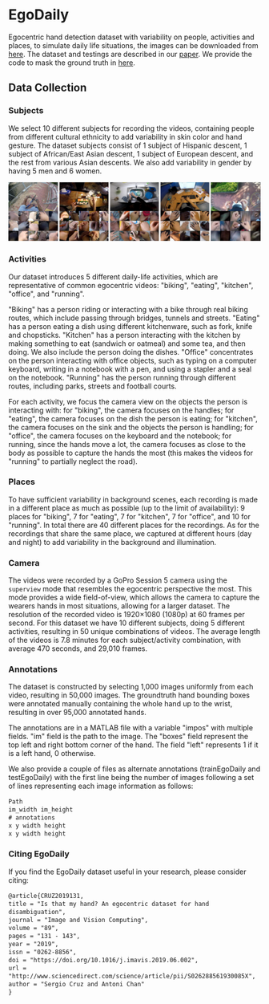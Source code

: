 # EgoDaily
Egocentric hand detection dataset with variability on people, activities and places, to simulate daily life situations, the images can be downloaded from [here](https://drive.google.com/file/d/1FXlAUc2G0nRckcR01iHZP4RRyowSSzDh/view?usp=sharing). The dataset and testings are described in our [paper](https://doi.org/10.1016/j.imavis.2019.06.002). We provide the code to mask the ground truth in [here](https://github.com/sercruzg/YOLO-Context).

## Data Collection
### Subjects
We select 10 different subjects for recording the videos, containing people from different cultural ethnicity to add variability in skin color and hand gesture.
The dataset subjects consist of 1 subject of Hispanic descent, 1 subject of African/East Asian descent, 1 subject of European descent, and the rest from various Asian descents. We also add variability in gender by having 5 men and 6 women.

![GitHub Logo](samples.png)

### Activities
Our dataset introduces 5 different daily-life activities, which are representative of common egocentric videos: "biking", "eating", "kitchen", "office", and "running". 

"Biking" has a person riding or interacting with a bike through real biking routes, which include passing through bridges, tunnels and streets.
"Eating" has a person eating a dish using different kitchenware, such as fork, knife and chopsticks.
"Kitchen" has a person interacting with the kitchen by making something to eat (sandwich or oatmeal) and some tea, and then doing. We also include the person 
doing the dishes. 
"Office" concentrates on the person interacting with office objects, such as typing on a computer keyboard, writing in a notebook with a pen, and using a stapler and a seal on the notebook.
"Running" has the person running through different routes, including parks, streets and football courts.

For each activity, we focus the camera view on the objects the person is interacting with: for "biking", the camera focuses on the handles; for "eating", the camera focuses on the dish the person is eating; for "kitchen", the camera focuses on the sink and the objects the person is handling; for "office", the camera focuses on the keyboard and the notebook; for running, since the hands move a lot, the camera focuses as close to the body as possible to capture the hands the most (this makes the videos for "running" to partially  neglect the road).

### Places
To have sufficient variability in background scenes, 
each recording is made in a different place as much as possible (up to the limit of availability):
9 places for  "biking", 7 for "eating", 7 for "kitchen", 7 for "office", and 10 for "running".
In total there are 40 different places for the recordings. As for the recordings that share the same place, we captured at different hours (day and night) to add variability in the background and illumination. 

### Camera
The videos were recorded by a GoPro Session 5
camera  using the ``superview`` mode that resembles the egocentric perspective the most.
This mode provides a wide field-of-view, which allows the camera to capture the wearers hands in most situations, allowing for a larger dataset.
The resolution of the recorded video is 1920$\times$1080 (1080p) at 60 frames per second. For this dataset we have 10 different subjects, doing 5 different activities, resulting in 50 unique combinations of videos. 
The average length of the videos is 7.8 minutes for each subject/activity combination, with average 470 seconds, and 29,010 frames.

### Annotations
The dataset is constructed by selecting 1,000 images uniformly from each video, resulting in 50,000 images.
The groundtruth hand bounding boxes were annotated manually containing the whole hand up to the wrist, resulting in over 95,000 annotated hands.

The annotations are in a MATLAB file with a variable "impos" with multiple fields. "im" field is the path to the image. The "boxes" field represent the top left and right bottom corner of the hand. The field "left" represents 1 if it is a left hand, 0 otherwise.

We also provide a couple of files as alternate annotations (trainEgoDaily and testEgoDaily) with the first line being the number of images following a set of lines representing each image information as follows:
```
Path
im_width im_height
# annotations
x y width height
x y width height
```

### Citing EgoDaily
If you find the EgoDaily dataset useful in your research, please consider citing:
```
@article{CRUZ2019131,
title = "Is that my hand? An egocentric dataset for hand disambiguation",
journal = "Image and Vision Computing",
volume = "89",
pages = "131 - 143",
year = "2019",
issn = "0262-8856",
doi = "https://doi.org/10.1016/j.imavis.2019.06.002",
url = "http://www.sciencedirect.com/science/article/pii/S026288561930085X",
author = "Sergio Cruz and Antoni Chan"
}
```